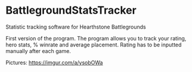 # BattlegroundStatsTracker
Statistic tracking software for Hearthstone Battlegrounds

First version of the program. The program allows you to track your rating, hero stats, % winrate and average placement. Rating has to be inputted manually after each game.

Pictures:
https://imgur.com/a/ysobOWa
